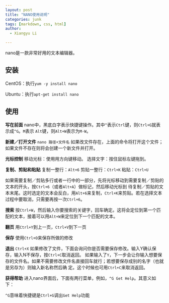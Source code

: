 ```yaml
---
layout: post
title: "NANO使用说明"
categories: junk
tags: [markdown, css, html]
author:
  - Xiangyu Li

---
```

nano是一款非常好用的文本编辑器。
## 安装
CentOS：执行`yum -y install nano`

Ubuntu：执行`apt-get install nano`
## 使用
**写在前面**
nano中，黑底白字表示快捷键操作。其中`^`表示`Ctrl`键，则`Ctrl+G`就表示成`^G`。`M`表示 `Alt`键，则`Alt+W`表示为`M-W`。

**新建／打开文件**
`nano 路径+文件名`
如果改文件存在，上面的命令将打开这个文件；如果文件不存在则将会创建一个新文件并打开。

**光标控制**
移动光标：使用用方向键移动。
选择文字：按住鼠标左键拖到。

**复制、剪贴和粘贴**
复制一整行：`Alt+6`
剪贴一整行：`Ctrl+K`
粘贴：`Ctrl+U`

如果需要复制／剪贴多行或者一行中的一部分，先将光标移动到需要复制／剪贴的文本的开头，按`Ctrl+6`（或者`Alt+A`）做标记，然后移动光标到 待复制／剪贴的文本末尾。这时选定的文本会反白，用`Alt+6`来复制，`Ctrl+K`来剪贴。若在选择文本过程中要取消，只需要再按一次`Ctrl+6`。

**搜索**
按`Ctrl+W`，然后输入你要搜索的关键字，回车确定。这将会定位到第一个匹配的文本，接着可以用`Alt+W`来定位到下一个匹配的文本。

**翻页**
用`Ctrl+Y`到上一页，`Ctrl+V`到下一页

**保存**
使用`Ctrl+O`来保存所做的修改

**退出**
`Ctrl+X`
如果修改了文件，下面会询问你是否需要保存修改。输入Y确认保存，输入N不保存，按`Ctrl+C`取消返回。
如果输入了`Y`，下一步会让你输入想要保存的文件名。如果不需要修改文件名直接回车就行；若想要保存成别的名字（也就是另存为）则输入新名称然后确 定。这个时候也可用`Ctrl+C`来取消返回。

**获得帮助**
进入nano界面后，下面有两行菜单，例如，`^G Get Help`。其意义如下：

`^G`意味着快捷键是`Ctrl+G`调出`Get Help`功能
